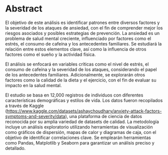# Abstract

El objetivo de este análisis es identificar patrones entre diversos factores y la severidad de los ataques de ansiedad, con el fin de comprender mejor los riesgos asociados y posibles estrategias de prevención. La ansiedad es un problema de salud mental creciente, influenciado por factores como el estrés, el consumo de cafeína y los antecedentes familiares. Se estudiará la relación entre estos elementos clave, así como la influencia de otros factores como el sueño y la actividad física.

El análisis se enfocará en variables críticas como el nivel de estrés, el consumo de cafeína y la severidad de los ataques, considerando el papel de los antecedentes familiares. Adicionalmente, se explorarán otros factores como la calidad de la dieta y el ejercicio, con el fin de evaluar su impacto en la salud mental.

El estudio se basa en 12,000 registros de individuos con diferentes características demográficas y estilos de vida. Los datos fueron recopilados a través de Kaggle (https://www.kaggle.com/datasets/ashaychoudhary/anxiety-attack-factors-symptoms-and-severity/data), una plataforma de ciencia de datos reconocida por su amplia variedad de datasets de calidad. La metodología incluye un análisis exploratorio utilizando herramientas de visualización como gráficos de dispersión, mapas de calor y diagramas de caja, con el objetivo de identificar correlaciones clave. Se emplearán herramientas como Pandas, Matplotlib y Seaborn para garantizar un análisis preciso y detallado.

